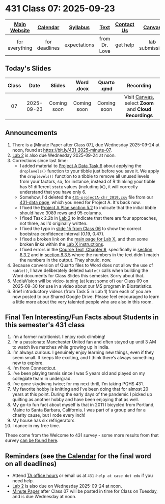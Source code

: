 # 431 Class 07: 2025-09-23

[Main Website](https://thomaselove.github.io/431-2025/) | [Calendar](https://thomaselove.github.io/431-2025/calendar.html) | [Syllabus](https://thomaselove.github.io/431-syllabus-2025/) | [Text](https://thomaselove.github.io/431-book/) | [Contact Us](https://thomaselove.github.io/431-2025/contact.html) | [Canvas](https://canvas.case.edu) | [Data and Code](https://github.com/THOMASELOVE/431-data)
:-----------: | :--------------: | :----------: | :---------: | :-------------: | :-----------: | :------------:
for everything | for deadlines | expectations | from Dr. Love | get help | lab submission | for downloads

## Today's Slides

Class | Date | Slides | Word .docx | Quarto .qmd | Recording
:---: | :--------: | :------: | :------: | :------: | :-------------:
07 | 2025-09-23 | Coming soon | Coming soon | Coming soon | Visit [Canvas](https://canvas.case.edu/), select **Zoom** and **Cloud Recordings**

<!-- 

07 | 2025-09-23 | **[Slides 07](https://thomaselove.github.io/431-slides-2025/class07.html)** | **[Word 07](https://thomaselove.github.io/431-slides-2025/class07w.docx)** | **[Code 07](https://github.com/THOMASELOVE/431-slides-2025/blob/main/class07.qmd)** | Visit [Canvas](https://canvas.case.edu/), select **Zoom** and **Cloud Recordings**

-->

## Announcements

1. There is a [Minute Paper after Class 07], due Wednesday 2025-09-24 at noon, found at <https://bit.ly/431-2025-minute-07>.
2. [Lab 2](https://github.com/THOMASELOVE/431-labs-2025/tree/main/lab2) is also due Wednesday 2025-09-24 at noon.
3. Corrections since last time:
    - I added material to [Project A Data Task 6](https://thomaselove.github.io/431-projectA-2025/data.html#data-task-6.-re-order-variables-drop-extraneous-factor-levels-then-save-the-final-chr_2025-tibble) about applying the `droplevels()` function to your tibble just before you save it. We apply the `droplevels()` function to a tibble to remove all unused levels from your factors, so, for instance, instead of R thinking your tibble has 51 different `state` values (including `DC`), it will correctly understand that you have only 6.
    - Somehow, I'd deleted the [`431-projectA-chr_2019.csv`](https://raw.githubusercontent.com/THOMASELOVE/431-data/refs/heads/main/data/431-projectA-chr_2019.csv) file from our [431-data page](https://github.com/THOMASELOVE/431-data), which you need for Project A. It's back now.
    - I fixed the [Project A Plan section 5.2](https://thomaselove.github.io/431-projectA-2025/plan.html#section-2.-data-ingest) to indicate that the initial tibble should have 3089 rows and 95 columns.
    - I fixed Task 2.2b in [Lab 2](https://github.com/THOMASELOVE/431-labs-2025/tree/main/lab2) to indicate that there are four approaches, not three, as I'd originally written.
    - I fixed the typo in [slide 15 from Class 06](https://thomaselove.github.io/431-slides-2025/class06.html#/what-to-do-about-outliers-13) to show the correct bootstrap confidence interval (0.19, 0.47).
    - I fixed a broken link on the [main page for Lab X](https://github.com/THOMASELOVE/431-labs-2025/tree/main/labX), and then some broken links within the [Lab X instructions](https://github.com/THOMASELOVE/431-labs-2025/tree/main/labX).
    - I fixed errors in the [Course Text, Chapter 8](https://thomaselove.github.io/431-book/08_moregroups.html), specifically in [section 8.3.2](https://thomaselove.github.io/431-book/08_moregroups.html#estimate-means-at-each-level-from-model) and in [section 8.3.5](https://thomaselove.github.io/431-book/08_moregroups.html#pairwise-comparisons-using-holm-method) where the numbers in the text didn't match the numbers in the output. They should, now.
5. Because conversion of Quarto files to Word does not allow the use of `kable()`, I have deliberately deleted `kable()` calls when building the Word documents for Class Slides this semester. Sorry about that.
6. MediaVision will be video-taping (at least some of) our Class 09 on 2025-09-30 for use in a video about our MS program in Biostatistics.
7. Brief introductory videos (from Task 5 in Lab 1) from each of you are now posted to our Shared Google Drive. Please feel encouraged to learn a little more about the very talented people who are also in this room.

## Final Ten Interesting/Fun Facts about Students in this semester's 431 class

1. I'm a former nutritionist. I enjoy rock climbing!
2. I’m a passionate Manchester United fan and often stayed up until 3 AM to watch live matches while growing up in India.
3. I’m always curious. I genuinely enjoy learning new things, even if they seem small. It keeps life exciting, and I think there’s always something new to explore.
4. I'm from Connecticut.
5. I've been playing tennis since I was 5 years old and played on my collegiate team in undergrad.
6. I’ve gone skydiving twice; for my next thrill, I’m taking PQHS 431.
7. My favorite hobby is knitting and I've been doing that for almost 20 years at this point. During the early days of the pandemic I picked up quilting as another hobby and have been enjoying that as well.
8. My go-to fun fact about myself is that in 2011 I bicycled from Portland, Maine to Santa Barbara, California. I was part of a group and for a charity cause, but I rode every inch!
9. My house has six refrigerators.
10. I dance in my free time.

These come from the Welcome to 431 survey - some more results from that survey [can be found here](https://github.com/THOMASELOVE/431-classes-2025/blob/main/class02/welcome_report.md).

## Reminders (see [the Calendar](https://thomaselove.github.io/431-2025/calendar.html) for the final word on all deadlines)

- Attend [TA office hours](https://thomaselove.github.io/431-2025/contact.html#ta-office-hours) or email us at `431-help at case dot edu` if you need help.     
- [Lab 2](https://github.com/THOMASELOVE/431-labs-2025/tree/main/lab2) is also due on Wednesday 2025-09-24 at noon.
- [Minute Paper](https://github.com/THOMASELOVE/431-minute-2025/tree/main) after Class 07 will be posted in time for Class on Tuesday, and is due Wednesday at noon.
